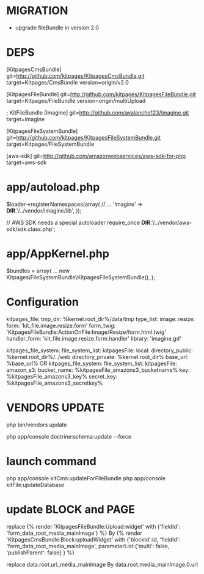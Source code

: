 MIGRATION
=============================
* upgrade fileBundle in version 2.0

DEPS
=====================
[KitpagesCmsBundle]
    git=http://github.com/kitpages/KitpagesCmsBundle.git
    target=Kitpages/CmsBundle
    version=origin/v2.0

[KitpagesFileBundle]
    git=http://github.com/kitpages/KitpagesFileBundle.git
    target=Kitpages/FileBundle
    version=origin/multiUpload

; KitFileBundle
[Imagine]
    git=http://github.com/avalanche123/Imagine.git
    target=imagine

[KitpagesFileSystemBundle]
    git=http://github.com/kitpages/KitpagesFileSystemBundle.git
    target=Kitpages/FileSystemBundle

[aws-sdk]
    git=http://github.com/amazonwebservices/aws-sdk-for-php
    target=aws-sdk

app/autoload.php
=====================
$loader->registerNamespaces(array(
    // ...
    'Imagine'          => __DIR__.'/../vendor/imagine/lib',
));

// AWS SDK needs a special autoloader
require_once __DIR__.'/../vendor/aws-sdk/sdk.class.php';

app/AppKernel.php
=====================
$bundles = array(
...
    new Kitpages\FileSystemBundle\KitpagesFileSystemBundle(),
);

Configuration
=====================
kitpages_file:
    tmp_dir: %kernel.root_dir%/data/tmp
    type_list:
        image:
            resize:
                form: 'kit_file.image.resize.form'
                form_twig: 'KitpagesFileBundle:ActionOnFile:Image/Resize/form.html.twig'
                handler_form: 'kit_file.image.resize.form.handler'
                library: 'imagine.gd'

kitpages_file_system:
    file_system_list:
        kitpagesFile:
            local:
                directory_public: %kernel.root_dir%/../web
                directory_private: %kernel.root_dir%
                base_url: %base_url%
    OR
kitpages_file_system:
    file_system_list:
        kitpagesFile:
            amazon_s3:
                bucket_name: %kitpagesFile_amazons3_bucketname%
                key: %kitpagesFile_amazons3_key%
                secret_key: %kitpagesFile_amazons3_secretkey%


VENDORS UPDATE
=====================
php bin/vendors update

php app/console doctrine:schema:update --force

launch command
=====================
php app/console kitCms:updateForFileBundle
php app/console kitFile:updateDatabase

update BLOCK and PAGE
=====================
replace
    {% render 'KitpagesFileBundle:Upload:widget' with {'fieldId': 'form_data_root_media_mainImage'} %}
    By
    {% render 'KitpagesCmsBundle:Block:uploadWidget' with {'blockId':id, 'fieldId': 'form_data_root_media_mainImage', parameterList:{'multi': false, 'publishParent': false} } %}

replace
    data.root.url_media_mainImage
    By
    data.root.media_mainImage.0.url